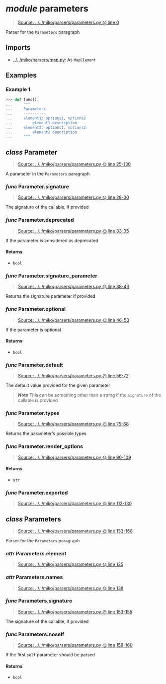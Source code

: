 # *module* **parameters**

> [Source: ../../miko/parsers/parameters.py @ line 0](../../miko/parsers/parameters.py#L0)

Parser for the `Parameters` paragraph

## Imports

- [../../miko/parsers/map.py](../../miko/parsers/map.py): As `MapElement`

## Examples

### Example 1

```python
>>> def func():
...     """
...     Parameters
...     ----------
...     element1: options1, options2
...         element1 description
...     element2: options1, options2
...         element2 description
...     """
```

## *class* **Parameter**

> [Source: ../../miko/parsers/parameters.py @ line 25-130](../../miko/parsers/parameters.py#L25-L130)

A parameter in the `Parameters` paragraph

### *func* Parameter.**signature**

> [Source: ../../miko/parsers/parameters.py @ line 28-30](../../miko/parsers/parameters.py#L28-L30)

The signature of the callable, if provided

### *func* Parameter.**deprecated**

> [Source: ../../miko/parsers/parameters.py @ line 33-35](../../miko/parsers/parameters.py#L33-L35)

If the parameter is considered as deprecated

#### Returns

- `bool`

### *func* Parameter.**signature_parameter**

> [Source: ../../miko/parsers/parameters.py @ line 38-43](../../miko/parsers/parameters.py#L38-L43)

Returns the signature parameter if provided

### *func* Parameter.**optional**

> [Source: ../../miko/parsers/parameters.py @ line 46-53](../../miko/parsers/parameters.py#L46-L53)

If the parameter is optional

#### Returns

- `bool`

### *func* Parameter.**default**

> [Source: ../../miko/parsers/parameters.py @ line 56-72](../../miko/parsers/parameters.py#L56-L72)

The default value provided for the given parameter

> **Note**
> This can be something other than a string if the `signature` of the callable is provided

### *func* Parameter.**types**

> [Source: ../../miko/parsers/parameters.py @ line 75-88](../../miko/parsers/parameters.py#L75-L88)

Returns the parameter's possible types

### *func* Parameter.**render_options**

> [Source: ../../miko/parsers/parameters.py @ line 90-109](../../miko/parsers/parameters.py#L90-L109)

#### Returns

- `str`

### *func* Parameter.**exported**

> [Source: ../../miko/parsers/parameters.py @ line 112-130](../../miko/parsers/parameters.py#L112-L130)

## *class* **Parameters**

> [Source: ../../miko/parsers/parameters.py @ line 133-166](../../miko/parsers/parameters.py#L133-L166)

Parser for the `Parameters` paragraph

### *attr* Parameters.**element**

> [Source: ../../miko/parsers/parameters.py @ line 135](../../miko/parsers/parameters.py#L135)

### *attr* Parameters.**names**

> [Source: ../../miko/parsers/parameters.py @ line 138](../../miko/parsers/parameters.py#L138)

### *func* Parameters.**signature**

> [Source: ../../miko/parsers/parameters.py @ line 153-155](../../miko/parsers/parameters.py#L153-L155)

The signature of the callable, if provided

### *func* Parameters.**noself**

> [Source: ../../miko/parsers/parameters.py @ line 158-160](../../miko/parsers/parameters.py#L158-L160)

If the first `self` parameter should be parsed

#### Returns

- `bool`
